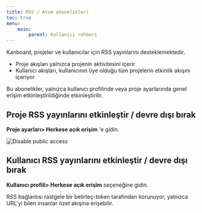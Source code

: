 ```yaml
---
title: RSS / Atom abonelikleri
toc: true
menu:
    main:
        parent: Kullanici rehberi
---
```


Kanboard, projeler ve kullanıcılar için RSS yayınlarını desteklemektedir.

- Proje akışları yalnızca projenin aktivitesini içerir
- Kullanıcı akışları, kullanıcının üye olduğu tüm projelerin etkinlik akışını içeriyor

Bu abonelikler, yalnızca kullanıcı profilinde veya proje ayarlarında genel erişim etkinleştirildiğinde etkinleştirilir.

Proje RSS yayınlarını etkinleştir / devre dışı bırak
----------------------------------------------------

**Proje ayarları> Herkese açık erişim** 'e gidin.

![Disable public access](/images/v1/project-disable-sharing.png)

Kullanıcı RSS yayınlarını etkinleştir / devre dışı bırak
--------------------------------------------------------

**Kullanıcı profili> Herkese açık erişim** seçeneğine gidin.

RSS bağlantısı rastgele bir belirteç-token tarafından korunuyor, yalnızca URL'yi bilen insanlar özet akışına erişebilir.
